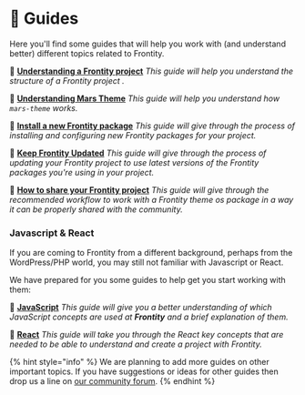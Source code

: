# 📖 Guides

Here you'll find some guides that will help you work with (and understand better) different topics related to Frontity. 


📖 **[Understanding a Frontity project](understanding-mars-theme.md)**
*This guide will help you understand the structure of a Frontity project .*

📖 **[Understanding Mars Theme](understanding-mars-theme-1.md)**
*This guide will help you understand how `mars-theme` works.*

📖 **[Install a new Frontity package](install-a-new-package.md)**
*This guide will give through the process of installing and configuring new Frontity packages for your project.*

📖 **[Keep Frontity Updated](keep-frontity-updated.md)**
*This guide will give through the process of updating your Frontity project to use latest versions of the Frontity packages you're using in your project.*

📖 **[How to share your Frontity project](how-to-share-a-frontity-project.md)**
*This guide will give through the recommended workflow to work with a Frontity theme os package in a way it can be properly shared with the community.*


### Javascript & React

If you are coming to Frontity from a different background, perhaps from the WordPress/PHP world, you may still not familiar with Javascript or React.

We have prepared for you some guides to help get you start working with them:

📖 **[JavaScript](javascript-basics.md)**
*This guide will give you a better understanding of which JavaScript concepts are used at **Frontity** and a brief explanation of them.*

📖 **[React](react-basic.md)**
*This guide will take you through the React key concepts that are needed to be able to understand and create a project with Frontity.*


{% hint style="info" %}
We are planning to add more guides on other important topics. If you have suggestions or ideas for other guides then drop us a line on [our community forum](https://community.frontity.org/c/docs-and-tutorials).
{% endhint %}
